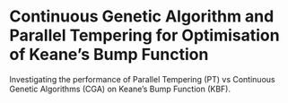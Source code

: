 # Continuous Genetic Algorithm and Parallel Tempering for Optimisation of Keane’s Bump Function
Investigating the performance of Parallel Tempering (PT) vs Continuous Genetic Algorithms (CGA) on Keane’s Bump Function (KBF).
